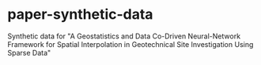# paper-synthetic-data
Synthetic data for "A Geostatistics and Data Co-Driven Neural-Network Framework for Spatial Interpolation in Geotechnical Site Investigation Using Sparse Data"
